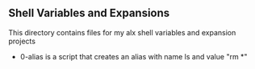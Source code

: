 ## Shell Variables and Expansions

This directory contains files for my alx shell variables and expansion projects

- 0-alias is a script that creates an alias with name ls and value "rm *"



